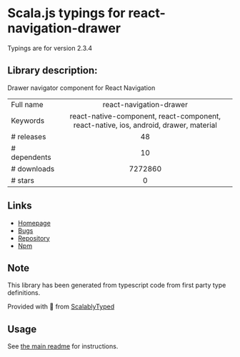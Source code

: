 
# Scala.js typings for react-navigation-drawer

Typings are for version 2.3.4

## Library description:
Drawer navigator component for React Navigation

|                    |                 |
| ------------------ | :-------------: |
| Full name          | react-navigation-drawer |
| Keywords           | react-native-component, react-component, react-native, ios, android, drawer, material |
| # releases         | 48 |
| # dependents       | 10 |
| # downloads        | 7272860 |
| # stars            | 0 |

## Links
- [Homepage](https://github.com/react-navigation/drawer#readme)
- [Bugs](https://github.com/react-navigation/drawer/issues)
- [Repository](https://github.com/react-navigation/drawer)
- [Npm](https://www.npmjs.com/package/react-navigation-drawer)
    


## Note
This library has been generated from typescript code from first party type definitions.

Provided with :purple_heart: from [ScalablyTyped](https://github.com/oyvindberg/ScalablyTyped)

## Usage
See [the main readme](../../readme.md) for instructions.


